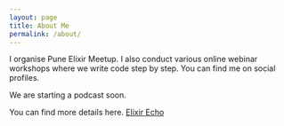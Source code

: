 ```yaml
---
layout: page
title: About Me
permalink: /about/
---
```


I organise Pune Elixir Meetup.
I also conduct various online webinar workshops where we write code step by
step. You can find me on social profiles.



We are starting a podcast soon.

You can find more details here.
[Elixir Echo](https://www.ElixirEcho.com)


